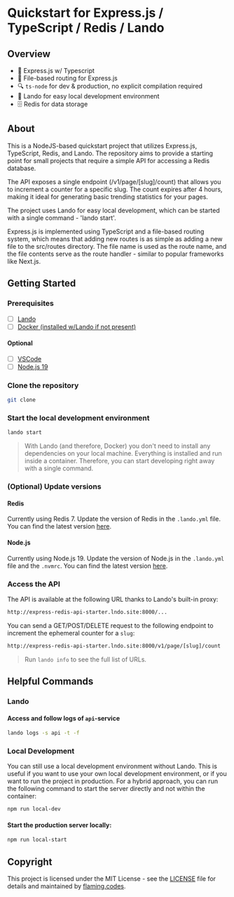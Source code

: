 # Quickstart for Express.js / TypeScript / Redis / Lando

## Overview

- 🚀 Express.js w/ Typescript
- 📁 File-based routing for Express.js
- 🔍 `ts-node` for dev & production, no explicit compilation required
- 🐳 Lando for easy local development environment
- 🗄️ Redis for data storage


## About

This is a NodeJS-based quickstart project that utilizes Express.js, TypeScript, Redis, and Lando. The repository aims to provide a starting point for small projects that require a simple API for accessing a Redis database.

The API exposes a single endpoint (/v1/page/[slug]/count) that allows you to increment a counter for a specific slug. The count expires after 4 hours, making it ideal for generating basic trending statistics for your pages.

The project uses Lando for easy local development, which can be started with a single command - 'lando start'. 

Express.js is implemented using TypeScript and a file-based routing system, which means that adding new routes is as simple as adding a new file to the src/routes directory. The file name is used as the route name, and the file contents serve as the route handler - similar to popular frameworks like Next.js.

## Getting Started

### Prerequisites

- [ ] [Lando](https://docs.devwithlando.io/installation/installing.html)
- [ ] [Docker (installed w/Lando if not present)](https://docs.docker.com/install/)

#### Optional

- [ ] [VSCode](https://code.visualstudio.com/download)
- [ ] [Node.js 19](https://nodejs.org/en/download/)

### Clone the repository

```bash
git clone
```

### Start the local development environment

```bash
lando start
```

> With Lando (and therefore, Docker) you don't need to install any dependencies on your local machine. Everything is installed and run inside a container. Therefore, you can start developing right away with a single command.

### (Optional) Update versions

#### Redis

Currently using Redis 7. Update the version of Redis in the `.lando.yml` file. You can find the latest version [here](https://docs.lando.dev/redis/).

#### Node.js

Currently using Node.js 19. Update the version of Node.js in the `.lando.yml` file and the `.nvmrc`. You can find the latest version [here](https://docs.lando.dev/node/).

### Access the API

The API is available at the following URL thanks to Lando's built-in proxy:

```bash
http://express-redis-api-starter.lndo.site:8000/...
```

You can send a GET/POST/DELETE request to the following endpoint to increment the ephemeral counter for a `slug`:

```bash
http://express-redis-api-starter.lndo.site:8000/v1/page/[slug]/count
```

> Run `lando info` to see the full list of URLs.

## Helpful Commands

### Lando

#### Access and follow logs of `api`-service

```bash
lando logs -s api -t -f
```

### Local Development

You can still use a local development environment without Lando. This is useful if you want to use your own local development environment, or if you want to run the project in production. For a hybrid approach, you can run the following command to start the server directly and not within the container:

```bash
npm run local-dev
```

#### Start the production server locally:

```bash
npm run local-start
```

## Copyright

This project is licensed under the MIT License - see the [LICENSE](LICENSE) file for details and maintained by [flaming.codes](https://flaming.codes).
